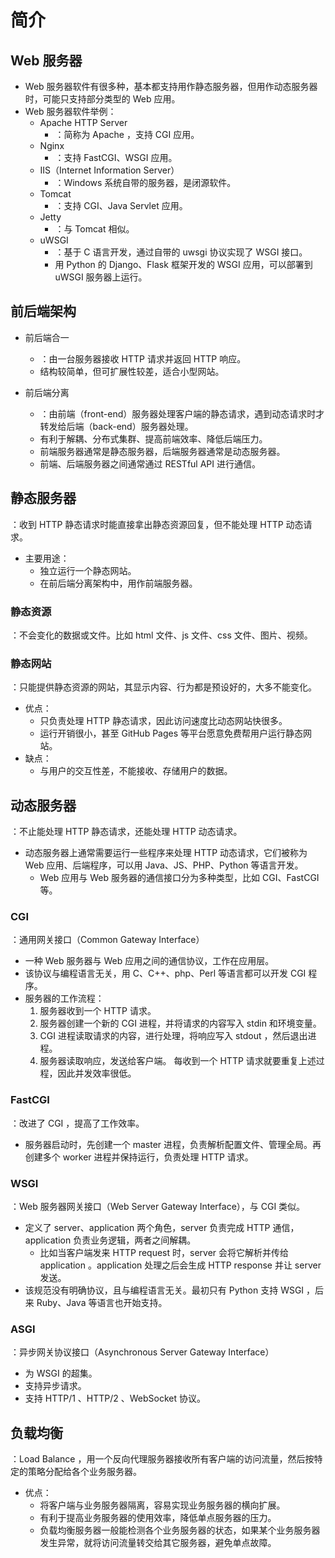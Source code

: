 # 简介

## Web 服务器

- Web 服务器软件有很多种，基本都支持用作静态服务器，但用作动态服务器时，可能只支持部分类型的 Web 应用。
- Web 服务器软件举例：
  - Apache HTTP Server
    - ：简称为 Apache ，支持 CGI 应用。
  - Nginx
    - ：支持 FastCGI、WSGI 应用。
  - IIS（Internet Information Server）
    - ：Windows 系统自带的服务器，是闭源软件。
  - Tomcat
    - ：支持 CGI、Java Servlet 应用。
  - Jetty
    - ：与 Tomcat 相似。
  - uWSGI
    - ：基于 C 语言开发，通过自带的 uwsgi 协议实现了 WSGI 接口。
    - 用 Python 的 Django、Flask 框架开发的 WSGI 应用，可以部署到 uWSGI 服务器上运行。

## 前后端架构

- 前后端合一
  - ：由一台服务器接收 HTTP 请求并返回 HTTP 响应。
  - 结构较简单，但可扩展性较差，适合小型网站。

- 前后端分离
  - ：由前端（front-end）服务器处理客户端的静态请求，遇到动态请求时才转发给后端（back-end）服务器处理。
  - 有利于解耦、分布式集群、提高前端效率、降低后端压力。
  - 前端服务器通常是静态服务器，后端服务器通常是动态服务器。
  - 前端、后端服务器之间通常通过 RESTful API 进行通信。

## 静态服务器

：收到 HTTP 静态请求时能直接拿出静态资源回复，但不能处理 HTTP 动态请求。
- 主要用途：
  - 独立运行一个静态网站。
  - 在前后端分离架构中，用作前端服务器。

### 静态资源

：不会变化的数据或文件。比如 html 文件、js 文件、css 文件、图片、视频。

### 静态网站

：只能提供静态资源的网站，其显示内容、行为都是预设好的，大多不能变化。
- 优点：
  - 只负责处理 HTTP 静态请求，因此访问速度比动态网站快很多。
  - 运行开销很小，甚至 GitHub Pages 等平台愿意免费帮用户运行静态网站。
- 缺点：
  - 与用户的交互性差，不能接收、存储用户的数据。

## 动态服务器

：不止能处理 HTTP 静态请求，还能处理 HTTP 动态请求。
- 动态服务器上通常需要运行一些程序来处理 HTTP 动态请求，它们被称为 Web 应用、后端程序，可以用 Java、JS、PHP、Python 等语言开发。
  - Web 应用与 Web 服务器的通信接口分为多种类型，比如 CGI、FastCGI 等。

### CGI

：通用网关接口（Common Gateway Interface）
- 一种 Web 服务器与 Web 应用之间的通信协议，工作在应用层。
- 该协议与编程语言无关，用 C、C++、php、Perl 等语言都可以开发 CGI 程序。
- 服务器的工作流程：
  1. 服务器收到一个 HTTP 请求。
  2. 服务器创建一个新的 CGI 进程，并将请求的内容写入 stdin 和环境变量。
  3. CGI 进程读取请求的内容，进行处理，将响应写入 stdout ，然后退出进程。
  4. 服务器读取响应，发送给客户端。
  每收到一个 HTTP 请求就要重复上述过程，因此并发效率很低。

### FastCGI

：改进了 CGI ，提高了工作效率。
- 服务器启动时，先创建一个 master 进程，负责解析配置文件、管理全局。再创建多个 worker 进程并保持运行，负责处理 HTTP 请求。

### WSGI

：Web 服务器网关接口（Web Server Gateway Interface），与 CGI 类似。
- 定义了 server、application 两个角色，server 负责完成 HTTP 通信，application 负责业务逻辑，两者之间解耦。
  - 比如当客户端发来 HTTP request 时，server 会将它解析并传给 application 。application 处理之后会生成 HTTP response 并让 server 发送。
- 该规范没有明确协议，且与编程语言无关。最初只有 Python 支持 WSGI ，后来 Ruby、Java 等语言也开始支持。

### ASGI

：异步网关协议接口（Asynchronous Server Gateway Interface）
- 为 WSGI 的超集。
- 支持异步请求。
- 支持 HTTP/1 、HTTP/2 、WebSocket 协议。

## 负载均衡

：Load Balance ，用一个反向代理服务器接收所有客户端的访问流量，然后按特定的策略分配给各个业务服务器。
- 优点：
  - 将客户端与业务服务器隔离，容易实现业务服务器的横向扩展。
  - 有利于提高业务服务器的使用效率，降低单点服务器的压力。
  - 负载均衡服务器一般能检测各个业务服务器的状态，如果某个业务服务器发生异常，就将访问流量转交给其它服务器，避免单点故障。
